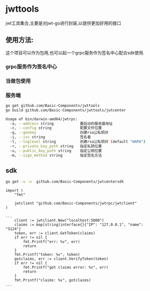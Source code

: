 # jwttools

jwt工具集合,主要是对jwt-go进行封装,以提供更加好用的接口

## 使用方法:

这个项目可以作为包用,也可以起一个grpc服务作为签名中心配合sdk使用.

### grpc服务作为签名中心

### 当做包使用



### 服务端
```bash
go get github.com/Basic-Components/jwttools
go build github.com/Basic-Components/jwttools/jwtcenter
```

```bash
Usage of bin/darwin-amd64/jwtrpc:
  -a, --address string            要启动的服务器地址
  -c, --config string             配置文件位置
  -g, --genkey                    创建rsa公私钥对
  -i, --iss string                签名者
  -l, --loglevel string           创建rsa公私钥对 (default "WARN")
  -r, --private_key_path string   指定私钥位置
  -u, --public_key_path string    指定公钥位置
  -m, --sign_method string        指定签名方法
```

## sdk

```bash
go get -u -v  github.com/Basic-Components/jwtcentersdk
```

```golang
import (
	"fmt"

	jwtclient "github.com/Basic-Components/jwtrpc/jwtclient"
)

...
    client := jwtclient.New("localhost:5000")
	claims := map[string]interface{}{"IP": "127.0.0.1", "name": "S124"}
	token, err := client.GetToken(claims)
	if err != nil {
		fmt.Printf("err: %v", err)
		return
	}
	fmt.Printf("token: %v", token)
	gotclaims, err := client.VerifyToken(token)
	if err != nil {
		fmt.Printf("got claims error: %v", err)
		return
	}
    fmt.Printf("claims: %v", gotclaims)
...
```

